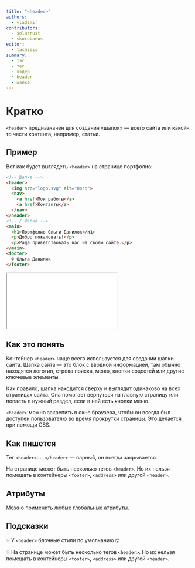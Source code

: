 ```yaml
---
title: "<header>"
authors:
  - vladimir
contributors:
  - solarrust
  - skorobaeus
editor:
  - tachisis
summary:
  - тэг
  - тег
  - хэдер
  - header
  - шапка
---
```


# Кратко

`<header>` предназначен для создания «шапок» — всего сайта или какой-то части контента, например, статьи.

## Пример

Вот как будет выглядеть `<header>` на странице портфолио:

```html
<!-- Шапка -->
<header>
  <img src="logo.svg" alt="Лого">
  <nav>
    <a href>Мои работы</a>
    <a href>Контакты</a>
  </nav>
</header>
<!-- / Шапка -->
<main>
  <h1>Портфолио Ольги Данилюк</h1>
  <p>Добро пожаловать!</p>
  <p>Рада приветствовать вас на своем сайте.</p>
</main>
<footer>
  © Ольга Данилюк
</footer>
```

<iframe title="Шапка сайта" src="demos/header.html"></iframe>

## Как это понять

Контейнер `<header>` чаще всего используется для создании шапки сайта. Шапка сайта — это блок с вводной информацией, там обычно находятся логотип, строка поиска, меню, кнопки соцсетей или другие ключевые элементы.

Как правило, шапка находится сверху и выглядит одинаково на всех страницах сайта. Она помогает вернуться на главную страницу или попасть в нужный раздел, если в ней есть кнопки меню.

`<header>` можно закрепить в окне браузера, чтобы он всегда был доступен пользователю во время прокрутки страницы. Это делается при помощи CSS.

## Как пишется

Тег `<header>...</header>` — парный, он всегда закрывается.

На странице может быть несколько тегов `<header>`. Но их нельзя помещать в контейнеры `<footer>`, `<address>` или другой `<header>`.

## Атрибуты

Можно применить любые [глобальные атрибуты](/html/doka/global-attrs).

## Подсказки

💡 У `<header>` блочные стили по умолчанию 🤓

💡 На странице может быть несколько тегов `<header>`. Но их нельзя помещать в контейнеры `<footer>`, `<address>` или другой `<header>`.


